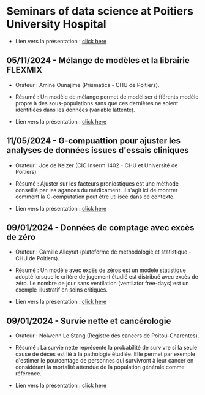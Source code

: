 Seminars of data science at Poitiers University Hospital
================

* Lien vers la présentation : [click here](./presentations/CamilleZERO.pdf)

## 05/11/2024 - Mélange de modèles et la librairie FLEXMIX

* Orateur :  Amine Ounajime (Prismatics - CHU de Poitiers).

* Résumé : Un modèle de mélange permet de modéliser différents modèle propre à des sous-populations sans que ces dernières ne soient identifiées dans les données (variable lattente).

* Lien vers la présentation : [click here](./presentations/Amine.pdf)

## 11/05/2024 - G-compuattion pour ajuster les analyses de données issues d'essais cliniques

* Orateur :  Joe de Keizer (CIC Inserm 1402 - CHU et Université de Poitiers)

* Résumé : Ajuster sur les facteurs proniostiques est une méthode conseillé par les agances du médicament. Il s'agit ici de montrer comment la G-computation peut être utilisée dans ce contexte.

* Lien vers la présentation : [click here](./presentations/JoeGC.pdf)

## 09/01/2024 - Données de comptage avec excès de zéro

* Orateur :  Camille Alleyrat (plateforme de méthodologie et statistique - CHU de Poitiers).

* Résumé : Un modèle avec excès de zéros est un modèle statistique adopté lorsque le critère de jugement étudié est distribué  avec excès de zéro. Le nombre de jour sans ventilation (ventilator free-days) est un exemple illustratif en soins critiques.

* Lien vers la présentation : [click here](./presentations/CamilleZERO.pdf)

## 09/01/2024 - Survie nette et cancérologie

* Orateur :  Nolwenn Le Stang (Registre des cancers de Poitou-Charentes).

* Résumé : La survie nette représente la probabilité de survivre si la seule cause de décès est lié à la pathologie étudiée. Elle permet par exemple d'estimer le pourcentage de personnes qui survivront à leur cancer en considérant la mortalité attendue de la population générale comme référence.

* Lien vers la présentation : [click here](./presentations/SurvieNette2023.pdf)
